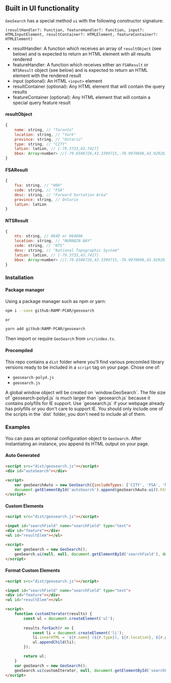 ## Built in UI functionality

`GeoSearch` has a special method `ui` with the following constructor signature:

`(resultHandler?: Function, featureHandler?: Function, input?: HTMLInputElement, resultContainer?: HTMLElement, featureContainer?: HTMLElement)`

- resultHandler: A function which receives an array of `resultObject` (see below) and is expected to return an HTML element with all results rendered
- featureHandler: A function which receives either an `FSAResult` or `NTSResult` object (see below) and is expected to return an HTML element with the rendered result
- input (optional): An HTML `<input>` element 
- resultContainer (optional): Any HTML element that will contain the query results
- featureContainer (optional): Any HTML element that will contain a special query feature result

#### resultObject

```js
{
    name: string, // "Toronto"
    location: string, // "York"
    province: string, // "Ontario"
    type: string, // "CITY"
    latLon: latLon, // [-79.3733,43.7417]
    bbox: Array<number> //[-79.6506726,43.3399715,-78.9970696,43.9292617]
}
```

#### FSAResult

```js
{
    fsa: string, // "H0H"
    code: string, // "FSA"
    desc: string, // "Forward Sortation Area"
    province: string, // Ontario
    latLon: latLon
}
```


#### NTSResult

```js
{
    nts: string, // 064D or 064D06
    location: string, // "NUMABIN BAY"
    code: string, // "NTS"
    desc: string, // "National Topographic System"
    latLon: latLon, // [-79.3733,43.7417]
    bbox: Array<number> //[-79.6506726,43.3399715,-78.9970696,43.9292617]
}
```

### Installation

#### Package manager
Using a package manager such as npm or yarn:

```bash
npm i --save github:RAMP-PCAR/geosearch

or

yarn add github:RAMP-PCAR/geosearch
```

Then import or require `GeoSearch` from `src/index.ts`.

#### Precompiled

This repo contains a `dist` folder where you'll find various precomiled library versions ready to be included in a `script` tag on your page. Chose one of:
- `geosearch-polyd.js`
- `geosearch.js`

<p class="danger">
    A global window object will be created on `window.GeoSearch`. The file size of `geosearch-polyd.js` is much larger than `geosearch.js` because it contains polyfills for IE support. Use `geosearch.js` if your webpage already has polyfills or you don't care to support IE. You should only include one of the scripts in the `dist` folder, you don't need to include all of them.
</p>

### Examples
You can pass an optional configuration object to `GeoSearch`. After instantiating an instance, you append its HTML output on your page. 

#### Auto Generated
````html
<script src="dist/geosearch.js"></script>
<div id="autoSearch"></div>

<script>    
    var geoSearchAuto = new GeoSearch({includeTypes: ['CITY', 'FSA', 'NTS', 'PROV', 'TERR', 'TOWN']});
    document.getElementById('autoSearch').append(geoSearchAuto.ui().htmlElem);
</script>
````

#### Custom Elements
````html
<script src="dist/geosearch.js"></script>

<input id="searchField" name="searchField" type="text">
<div id="feature"></div>
<ul id="resultElem"></ul>

<script>    
    var geoSearch = new GeoSearch();
    geoSearch.ui(null, null, document.getElementById('searchField'), document.getElementById('resultElem'), document.getElementById('feature'));
</script>
````

#### Format Custom Elements

````html
<script src="dist/geosearch.js"></script>

<input id="searchField" name="searchField" type="text">
<div id="feature"></div>
<ul id="resultElem"></ul>

<script>    
    function customIterator(results) {
        const ul = document.createElement('ul');
        
        results.forEach(r => {
            const li = document.createElement('li');
            li.innerHTML = `${r.name} (${r.type}), ${r.location}, ${r.province} @ lat: ${r.latLon.lat}, lon: ${r.latLon.lon}`;
            ul.appendChild(li);
        });

        return ul;
    }
    var geoSearch = new GeoSearch();
    geoSearch.ui(customIterator, null, document.getElementById('searchField'), document.getElementById('resultElem'), document.getElementById('feature'));
</script>
````